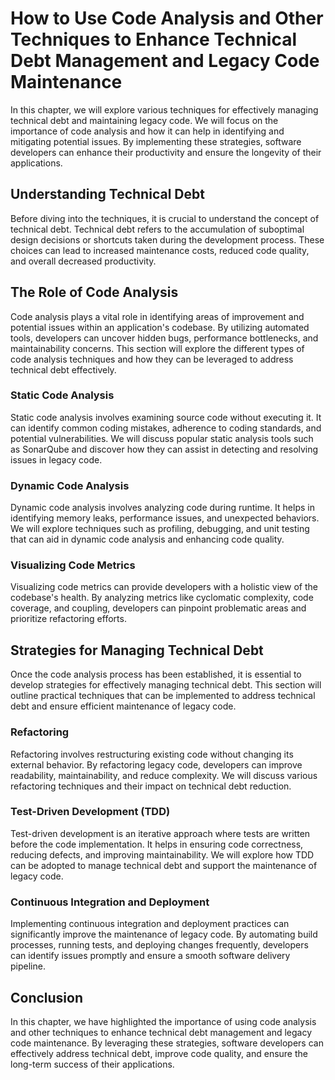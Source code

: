 How to Use Code Analysis and Other Techniques to Enhance Technical Debt Management and Legacy Code Maintenance
=======================================================================================================================



In this chapter, we will explore various techniques for effectively managing technical debt and maintaining legacy code. We will focus on the importance of code analysis and how it can help in identifying and mitigating potential issues. By implementing these strategies, software developers can enhance their productivity and ensure the longevity of their applications.

Understanding Technical Debt
----------------------------

Before diving into the techniques, it is crucial to understand the concept of technical debt. Technical debt refers to the accumulation of suboptimal design decisions or shortcuts taken during the development process. These choices can lead to increased maintenance costs, reduced code quality, and overall decreased productivity.

The Role of Code Analysis
-------------------------

Code analysis plays a vital role in identifying areas of improvement and potential issues within an application's codebase. By utilizing automated tools, developers can uncover hidden bugs, performance bottlenecks, and maintainability concerns. This section will explore the different types of code analysis techniques and how they can be leveraged to address technical debt effectively.

### Static Code Analysis

Static code analysis involves examining source code without executing it. It can identify common coding mistakes, adherence to coding standards, and potential vulnerabilities. We will discuss popular static analysis tools such as SonarQube and discover how they can assist in detecting and resolving issues in legacy code.

### Dynamic Code Analysis

Dynamic code analysis involves analyzing code during runtime. It helps in identifying memory leaks, performance issues, and unexpected behaviors. We will explore techniques such as profiling, debugging, and unit testing that can aid in dynamic code analysis and enhancing code quality.

### Visualizing Code Metrics

Visualizing code metrics can provide developers with a holistic view of the codebase's health. By analyzing metrics like cyclomatic complexity, code coverage, and coupling, developers can pinpoint problematic areas and prioritize refactoring efforts.

Strategies for Managing Technical Debt
--------------------------------------

Once the code analysis process has been established, it is essential to develop strategies for effectively managing technical debt. This section will outline practical techniques that can be implemented to address technical debt and ensure efficient maintenance of legacy code.

### Refactoring

Refactoring involves restructuring existing code without changing its external behavior. By refactoring legacy code, developers can improve readability, maintainability, and reduce complexity. We will discuss various refactoring techniques and their impact on technical debt reduction.

### Test-Driven Development (TDD)

Test-driven development is an iterative approach where tests are written before the code implementation. It helps in ensuring code correctness, reducing defects, and improving maintainability. We will explore how TDD can be adopted to manage technical debt and support the maintenance of legacy code.

### Continuous Integration and Deployment

Implementing continuous integration and deployment practices can significantly improve the maintenance of legacy code. By automating build processes, running tests, and deploying changes frequently, developers can identify issues promptly and ensure a smooth software delivery pipeline.

Conclusion
----------

In this chapter, we have highlighted the importance of using code analysis and other techniques to enhance technical debt management and legacy code maintenance. By leveraging these strategies, software developers can effectively address technical debt, improve code quality, and ensure the long-term success of their applications.
